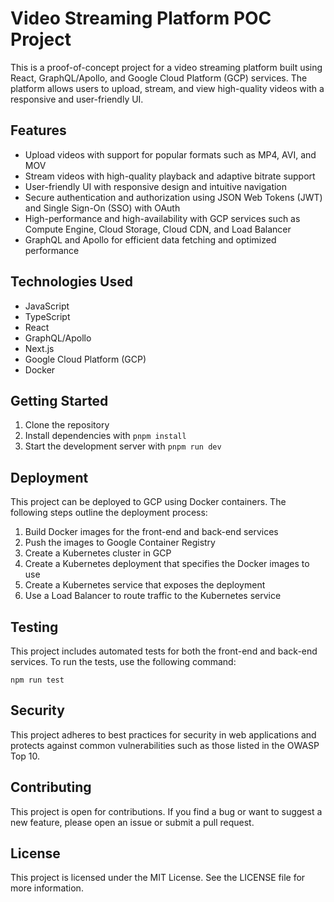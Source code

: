 # Video Streaming Platform POC Project

This is a proof-of-concept project for a video streaming platform built using React, GraphQL/Apollo, and Google Cloud Platform (GCP) services. The platform allows users to upload, stream, and view high-quality videos with a responsive and user-friendly UI.

## Features

- Upload videos with support for popular formats such as MP4, AVI, and MOV
- Stream videos with high-quality playback and adaptive bitrate support
- User-friendly UI with responsive design and intuitive navigation
- Secure authentication and authorization using JSON Web Tokens (JWT) and Single Sign-On (SSO) with OAuth
- High-performance and high-availability with GCP services such as Compute Engine, Cloud Storage, Cloud CDN, and Load Balancer
- GraphQL and Apollo for efficient data fetching and optimized performance

## Technologies Used

- JavaScript
- TypeScript
- React
- GraphQL/Apollo
- Next.js
- Google Cloud Platform (GCP)
- Docker

## Getting Started

1. Clone the repository
2. Install dependencies with `pnpm install`
3. Start the development server with `pnpm run dev`

## Deployment

This project can be deployed to GCP using Docker containers. The following steps outline the deployment process:

1. Build Docker images for the front-end and back-end services
2. Push the images to Google Container Registry
3. Create a Kubernetes cluster in GCP
4. Create a Kubernetes deployment that specifies the Docker images to use
5. Create a Kubernetes service that exposes the deployment
6. Use a Load Balancer to route traffic to the Kubernetes service

## Testing

This project includes automated tests for both the front-end and back-end services. To run the tests, use the following command:

```npm run test```

## Security

This project adheres to best practices for security in web applications and protects against common vulnerabilities such as those listed in the OWASP Top 10.

## Contributing

This project is open for contributions. If you find a bug or want to suggest a new feature, please open an issue or submit a pull request.

## License

This project is licensed under the MIT License. See the LICENSE file for more information.
